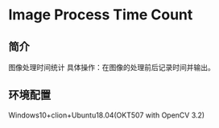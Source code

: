 # Image Process Time Count

## 简介

图像处理时间统计
具体操作：在图像的处理前后记录时间并输出。

## 环境配置

Windows10+clion+Ubuntu18.04(OKT507 with OpenCV 3.2)